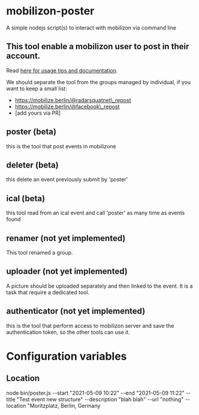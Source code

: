 # mobilizon-poster

A simple nodejs script(s) to interact with mobilizon via command line

## This tool enable a mobilizon user to post in their account. 

Read [here for usage tips and documentation](https://quickened.interoperability.tracking.exposed/mobilizon-poster).

We should separate the tool from the groups managed by individual, if you want to keep a small list:

- https://mobilize.berlin/@radarsquatnet\_repost
- https://mobilize.berlin/@facebook\_repost
- [add yours via PR]

## poster (beta)

this is the tool that post events in mobilizone

## deleter (beta)

this delete an event previously submit by 'poster'

## ical (beta)

this tool read from an ical event and call 'poster' as many time as events found

## renamer (not yet implemented)

This tool renamed a group.

## uploader (not yet implemented)

A picture should be uploaded separately and then linked to the event. It is a task that require a dedicated tool.

## authenticator (not yet implemented)

this is the tool that perform access to mobilizon server and save the authentication token, so the other tools can use it.

# Configuration variables

## Location 

node bin/poster.js --start "2021-05-09 10:22" --end "2021-05-09 11:22" --title "Test event new structure" --description "blah blah" --url "nothing" --location "Moritzplatz, Berlin, Germany
